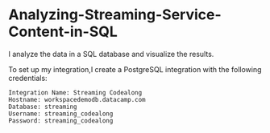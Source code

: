 # Analyzing-Streaming-Service-Content-in-SQL
I analyze the data in a SQL database and visualize the results.

To set up my integration,I create a PostgreSQL integration with the following credentials:

    Integration Name: Streaming Codealong
    Hostname: workspacedemodb.datacamp.com
    Database: streaming
    Username: streaming_codealong
    Password: streaming_codealong

